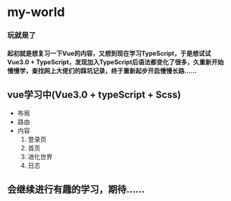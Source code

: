 # my-world

### 玩就是了
#### 起初就是想复习一下Vue的内容，又想到现在学习TypeScript，于是想试试Vue3.0 + TypeScript，发现加入TypeScript后语法都变化了很多，久重新开始慢慢学，查找网上大佬们的踩坑记录，终于重新起步开启慢慢长路……

## vue学习中(Vue3.0 + typeScript + Scss)
- 布局
- 路由
- 内容
    1. 登录页
    2. 首页
    3. 进化世界
    4. 日志

## 会继续进行有趣的学习，期待……